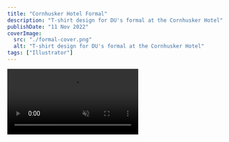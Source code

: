 ```yaml
---
title: "Cornhusker Hotel Formal"
description: "T-shirt design for DU's formal at the Cornhusker Hotel"
publishDate: "11 Nov 2022"
coverImage:
  src: "./formal-cover.png"
  alt: "T-shirt design for DU's formal at the Cornhusker Hotel"
tags: ["Illustrator"]
---
```


<div class="w-full">
<video class="mx-auto" autoplay loop muted playsinline>
  <source src="/video/formal.mp4" type="video/mp4" />
  Your browser does not support the video tag.
</video>
</div>
